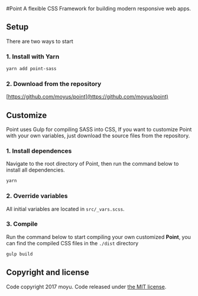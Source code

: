 #Point
A flexible CSS Framework for building modern responsive web apps.

## Setup
There are two ways to start

### 1. Install with Yarn
```sh
yarn add point-sass
```

### 2. Download from the repository
[https://github.com/moyus/point](https://github.com/moyus/point)

## Customize
Point uses Gulp for compiling SASS into CSS, If you want to customize Point with
your own variables, just download the source files from the repository.

### 1. Install dependences
Navigate to the root directory of Point, then run the command below to install all dependencies.
```sh
yarn
```

### 2. Override variables
All initial variables are located in `src/_vars.scss`.

### 3. Compile
Run the command below to start compiling your own customized **Point**, you can
find the compiled CSS files in the `./dist` directory

```sh
gulp build
```

## Copyright and license
Code copyright 2017 moyu. Code released under [the MIT license](https://github.com/moyus/point/blob/master/LICENSE).
